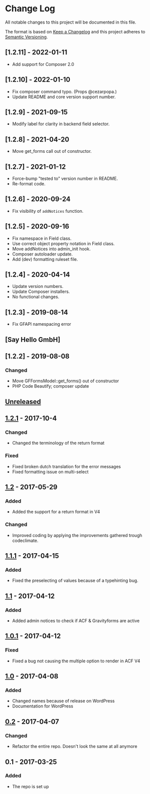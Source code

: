 # Change Log

All notable changes to this project will be documented in this file.

The format is based on [Keep a Changelog](http://keepachangelog.com/)
and this project adheres to [Semantic Versioning](http://semver.org/).

## [1.2.11] - 2022-01-11

-   Add support for Composer 2.0

## [1.2.10] - 2022-01-10

-   Fix composer command typo. (Props @cezarpopa.)
-   Update README and core version support number.

## [1.2.9] - 2021-09-15

-   Modify label for clarity in backend field selector.

## [1.2.8] - 2021-04-20

-   Move get_forms call out of constructor.

## [1.2.7] - 2021-01-12

-   Force-bump "tested to" version number in README.
-   Re-format code.

## [1.2.6] - 2020-09-24

-   Fix visibility of `addNotices` function.

## [1.2.5] - 2020-09-16

-   Fix namespace in Field class.
-   Use correct object property notation in Field class.
-   Move addNotices into admin_init hook.
-   Composer autoloader update.
-   Add (dev) formatting ruleset file.

## [1.2.4] - 2020-04-14

-   Update version numbers.
-   Update Composer installers.
-   No functional changes.

## [1.2.3] - 2019-08-14

-   Fix GFAPI namespacing error

## [Say Hello GmbH]

## [1.2.2] - 2019-08-08

### Changed

-   Move GFFormsModel::get_forms() out of constructor
-   PHP Code Beautify; composer update

## [Unreleased]

## [1.2.1] - 2017-10-4

### Changed

-   Changed the terminology of the return format

### Fixed

-   Fixed broken dutch translation for the error messages
-   Fixed formatting issue on multi-select

## [1.2] - 2017-05-29

### Added

-   Added the support for a return format in V4

### Changed

-   Improved coding by applying the improvements gathered trough codeclimate.

## [1.1.1] - 2017-04-15

### Added

-   Fixed the preselecting of values because of a typehinting bug.

## [1.1] - 2017-04-12

### Added

-   Added admin notices to check if ACF & Gravityforms are active

## [1.0.1] - 2017-04-12

### Fixed

-   Fixed a bug not causing the multiple option to render in ACF V4

## [1.0] - 2017-04-08

### Added

-   Changed names because of release on WordPress
-   Documentation for WordPress

## [0.2] - 2017-04-07

### Changed

-   Refactor the entire repo. Doesn't look the same at all anymore

## 0.1 - 2017-03-25

### Added

-   The repo is set up

[unreleased]: https://github.com/dannyvanholten/acf-gravityforms-add-on/compare/1.2...HEAD
[1.2.1]: https://github.com/dannyvanholten/acf-gravityforms-add-on/compare/1.2...1.2.1
[1.2]: https://github.com/dannyvanholten/acf-gravityforms-add-on/compare/1.1.1...1.2
[1.1.1]: https://github.com/dannyvanholten/acf-gravityforms-add-on/compare/1.1...1.1.1
[1.1]: https://github.com/dannyvanholten/acf-gravityforms-add-on/compare/1.0.1...1.1
[1.0.1]: https://github.com/dannyvanholten/acf-gravityforms-add-on/compare/1.0...1.0.1
[1.0]: https://github.com/dannyvanholten/acf-gravityforms-add-on/compare/0.2...1.0
[0.2]: https://github.com/dannyvanholten/acf-gravityforms-add-on/compare/0.1...0.2
